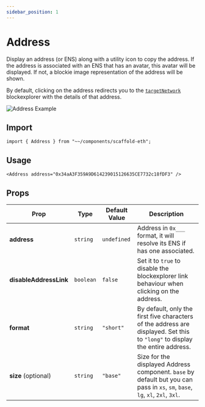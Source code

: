 ```yaml
---
sidebar_position: 1
---
```


# Address

Display an address (or ENS) along with a utility icon to copy the address. If the address is associated with an ENS that has an avatar, this avatar will be displayed. If not, a blockie image representation of the address will be shown.

By default, clicking on the address redirects you to the [`targetNetwork`](/deploying/deploy-nextjs-app#--targetnetwork) blockexplorer with the details of that address.

![Address Example](/img/Address.png)

## Import

```tsx
import { Address } from "~~/components/scaffold-eth";
```

## Usage

```tsx
<Address address="0x34aA3F359A9D614239015126635CE7732c18fDF3" />
```

## Props

| Prop                   | Type      | Default Value | Description                                                                                                                   |
| ---------------------- | --------- | ------------- | ----------------------------------------------------------------------------------------------------------------------------- |
| **address**            | `string`  | `undefined`   | Address in `0x___` format, it will resolve its ENS if has one associated.                                                     |
| **disableAddressLink** | `boolean` | `false`       | Set it to `true` to disable the blockexplorer link behaviour when clicking on the address.                                    |
| **format**             | `string`  | `"short"`     | By default, only the first five characters of the address are displayed. Set this to `"long"` to display the entire address.  |
| **size** (optional)    | `string`  | `"base"`      | Size for the displayed Address component. `base` by default but you can pass in `xs`, `sm`, `base`, `lg`, `xl`, `2xl`, `3xl`. |
